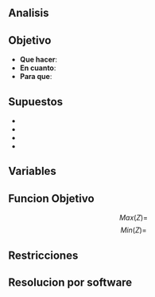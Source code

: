 ## Analisis

## Objetivo
- **Que hacer**:
- **En cuanto**:
- **Para que**:

## Supuestos
- 
-
-
-

## Variables

## Funcion Objetivo
$$Max(Z) = $$
$$Min(Z) = $$

## Restricciones

## Resolucion por software